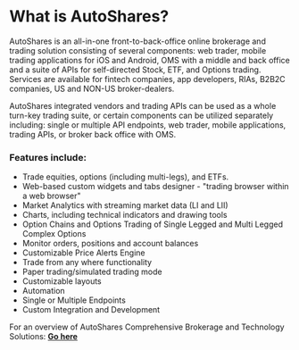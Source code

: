 # What is AutoShares?

AutoShares is an all-in-one front-to-back-office online brokerage and trading solution consisting of several components: web trader, mobile trading applications for iOS and Android, OMS with a middle and back office and a suite of APIs for self-directed Stock, ETF, and Options trading. Services are available for fintech companies, app developers, RIAs, B2B2C companies, US and NON-US broker-dealers.   

AutoShares integrated vendors and trading APIs can be used as a whole turn-key trading suite, or certain components can be utilized separately including: single or multiple API endpoints, web trader, mobile applications, trading APIs, or broker back office with OMS.

### Features include:

* Trade equities, options \(including multi-legs\), and ETFs.
* Web-based custom widgets and tabs designer - "trading browser within a web browser" 
* Market Analytics with streaming market data \(LI and LII\)
* Charts, including technical indicators and drawing tools
* Option Chains and Options Trading of Single Legged and Multi Legged Complex Options
* Monitor orders, positions and account balances 
* Customizable Price Alerts Engine
* Trade from any where functionality
* Paper trading/simulated trading mode 
* Customizable layouts 
* Automation
* Single or Multiple Endpoints
* Custom Integration and Development

For an overview of AutoShares Comprehensive Brokerage and Technology Solutions: [**Go here**](https://autoshares.com/api)
